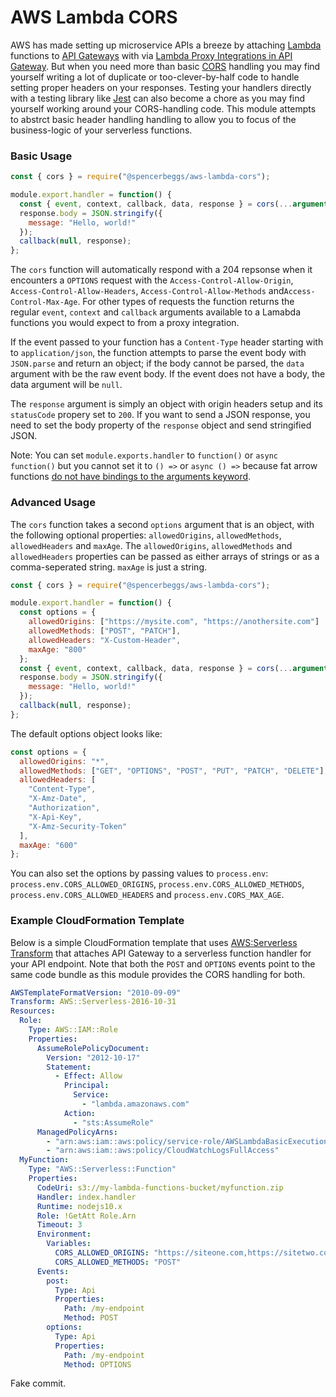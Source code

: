 # AWS Lambda CORS

AWS has made setting up microservice APIs a breeze by attaching [Lambda](https://aws.amazon.com/lambda/) functions to [API Gateways](https://aws.amazon.com/api-gateway/) with via [Lambda Proxy Integrations in API Gateway](https://docs.aws.amazon.com/apigateway/latest/developerguide/set-up-lambda-proxy-integrations.html). But when you need more than basic [CORS](https://developer.mozilla.org/en-US/docs/Web/HTTP/CORS) handling you may find yourself writing a lot of duplicate or too-clever-by-half code to handle setting proper headers on your responses. Testing your handlers directly with a testing library like [Jest](https://jestjs.io/) can also become a chore as you may find yourself working around your CORS-handling code. This module attempts to abstrct basic header handling handling to allow you to focus of the business-logic of your serverless functions.

### Basic Usage

```js
const { cors } = require("@spencerbeggs/aws-lambda-cors");

module.export.handler = function() {
  const { event, context, callback, data, response } = cors(...arguments);
  response.body = JSON.stringify({
    message: "Hello, world!"
  });
  callback(null, response);
};
```

The `cors` function will automatically respond with a 204 repsonse when it encounters a `OPTIONS` request with the `Access-Control-Allow-Origin`, `Access-Control-Allow-Headers`, `Access-Control-Allow-Methods` and`Access-Control-Max-Age`. For other types of requests the function returns the regular `event`, `context` and `callback` arguments available to a Lamabda functions you would expect to from a proxy integration.

If the event passed to your function has a `Content-Type` header starting with to `application/json`, the function attempts to parse the event body with `JSON.parse` and return an object; if the body cannot be parsed, the `data` argument with be the raw event body. If the event does not have a body, the data argument will be `null`.

The `response` argument is simply an object with origin headers setup and its `statusCode` propery set to `200`. If you want to send a JSON response, you need to set the body property of the `response` object and send stringified JSON.

Note: You can set `module.exports.handler` to `function()` or `async function()` but you cannot set it to `() =>` or `async () =>` because fat arrow functions [do not have bindings to the arguments keyword](https://developer.mozilla.org/en-US/docs/Web/JavaScript/Reference/Functions/Arrow_functions).

### Advanced Usage

The `cors` function takes a second `options` argument that is an object, with the following optional properties: `allowedOrigins`, `allowedMethods`, `allowedHeaders` and `maxAge`. The `allowedOrigins`, `allowedMethods` and `allowedHeaders` properties can be passed as either arrays of strings or as a comma-seperated string. `maxAge` is just a string.

```js
const { cors } = require("@spencerbeggs/aws-lambda-cors");

module.export.handler = function() {
  const options = {
    allowedOrigins: ["https://mysite.com", "https://anothersite.com"]
    allowedMethods: ["POST", "PATCH"],
    allowedHeaders: "X-Custom-Header",
    maxAge: "800"
  };
  const { event, context, callback, data, response } = cors(...arguments, options);
  response.body = JSON.stringify({
    message: "Hello, world!"
  });
  callback(null, response);
};
```

The default options object looks like:

```js
const options = {
  allowedOrigins: "*",
  allowedMethods: ["GET", "OPTIONS", "POST", "PUT", "PATCH", "DELETE"],
  allowedHeaders: [
    "Content-Type",
    "X-Amz-Date",
    "Authorization",
    "X-Api-Key",
    "X-Amz-Security-Token"
  ],
  maxAge: "600"
};
```

You can also set the options by passing values to `process.env`: `process.env.CORS_ALLOWED_ORIGINS`, `process.env.CORS_ALLOWED_METHODS`, `process.env.CORS_ALLOWED_HEADERS` and `process.env.CORS_MAX_AGE`.

### Example CloudFormation Template

Below is a simple CloudFormation template that uses [AWS:Serverless Transform](https://docs.aws.amazon.com/AWSCloudFormation/latest/UserGuide/transform-aws-serverless.html) that attaches API Gateway to a serverless function handler for your API endpoint. Note that both the `POST` and `OPTIONS` events point to the same code bundle as this module provides the CORS handling for both.

```yml
AWSTemplateFormatVersion: "2010-09-09"
Transform: AWS::Serverless-2016-10-31
Resources:
  Role:
    Type: AWS::IAM::Role
    Properties:
      AssumeRolePolicyDocument:
        Version: "2012-10-17"
        Statement:
          - Effect: Allow
            Principal:
              Service:
                - "lambda.amazonaws.com"
            Action:
              - "sts:AssumeRole"
      ManagedPolicyArns:
        - "arn:aws:iam::aws:policy/service-role/AWSLambdaBasicExecutionRole"
        - "arn:aws:iam::aws:policy/CloudWatchLogsFullAccess"
  MyFunction:
    Type: "AWS::Serverless::Function"
    Properties:
      CodeUri: s3://my-lambda-functions-bucket/myfunction.zip
      Handler: index.handler
      Runtime: nodejs10.x
      Role: !GetAtt Role.Arn
      Timeout: 3
      Environment:
        Variables:
          CORS_ALLOWED_ORIGINS: "https://siteone.com,https://sitetwo.com"
          CORS_ALLOWED_METHODS: "POST"
      Events:
        post:
          Type: Api
          Properties:
            Path: /my-endpoint
            Method: POST
        options:
          Type: Api
          Properties:
            Path: /my-endpoint
            Method: OPTIONS
```

Fake commit.

